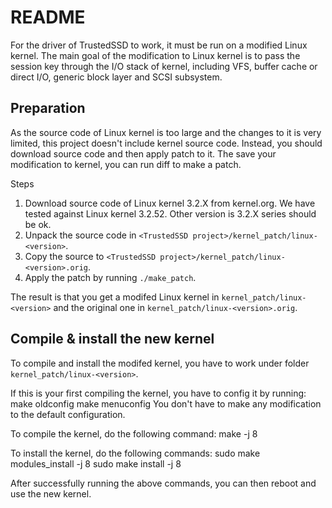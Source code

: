 README
======

For the driver of TrustedSSD to work, it must be run on a modified Linux kernel.
The main goal of the modification to Linux kernel is to pass the session key 
through the I/O stack of kernel, including VFS, buffer cache or direct I/O, 
generic block layer and SCSI subsystem.

Preparation
-----------
As the source code of Linux kernel is too large and the changes to it is very 
limited, this project doesn't include kernel source code. Instead, you should 
download source code and then apply patch to it. The save your modification to 
kernel, you can run diff to make a patch.

Steps
1. Download source code of Linux kernel 3.2.X from kernel.org. We have tested 
against Linux kernel 3.2.52. Other version is 3.2.X series should be ok.
1. Unpack the source code in `<TrustedSSD project>/kernel_patch/linux-<version>`.
1. Copy the source to `<TrustedSSD project>/kernel_patch/linux-<version>.orig`.
1. Apply the patch by running `./make_patch`.

The result is that you get a modifed Linux kernel in `kernel_patch/linux-<version>` 
and the original one in `kernel_patch/linux-<version>.orig`.

Compile & install the new kernel
--------------------------------
To compile and install the modifed kernel, you have to work under folder 
`kernel_patch/linux-<version>`.

If this is your first compiling the kernel, you have to config it by running:
    make oldconfig
    make menuconfig
You don't have to make any modification to the default configuration.

To compile the kernel, do the following command:
    make -j 8

To install the kernel, do the following commands: 
    sudo make modules_install -j 8
    sudo make install -j 8

After successfully running the above commands, you can then reboot and use 
the new kernel.
